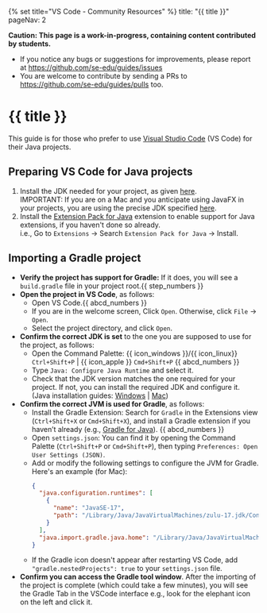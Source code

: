 {% set title="VS Code - Community Resources" %}
<frontmatter>
  title: "{{ title }}"
  pageNav: 2
</frontmatter>


<box type="warning" light>

**Caution: This page is a work-in-progress, containing content contributed by students.**

* If you notice any bugs or suggestions for improvements, please report at https://github.com/se-edu/guides/issues
* You are welcome to contribute by sending a PRs to https://github.com/se-edu/guides/pulls too.
</box>

# {{ title }}

This guide is for those who prefer to use [Visual Studio Code](https://code.visualstudio.com/) (VS Code) for their Java projects.

## Preparing VS Code for Java projects

1. Install the JDK needed for your project, as given [here](javaInstallation.md).<br>
   IMPORTANT: If you are on a Mac and you anticipate using JavaFX in your projects, you are using the precise JDK specified [here](javaInstallationMac.md).
1. Install the [Extension Pack for Java](https://marketplace.visualstudio.com/items?itemName=vscjava.vscode-java-pack) extension to enable support for Java extensions, if you haven't done so already.<br>
   i.e., Go to `Extensions` → Search `Extension Pack for Java` → Install.

## Importing a Gradle project

* **Verify the project has support for Gradle:** If it does, you will see a `build.gradle` file in your project root.{{ step_numbers }}
* **Open the project in VS Code**, as follows:
  * Open VS Code.{{ abcd_numbers }}
  * If you are in the welcome screen, Click `Open`. Otherwise, click `File` -> `Open`.
  * Select the project directory, and click `Open`.
* **Confirm the correct JDK is set** to the one you are supposed to use for the project, as follows:
  * Open the Command Palette: {{ icon_windows }}/{{ icon_linux}} `Ctrl+Shift+P` | {{ icon_apple }} `Cmd+Shift+P` {{ abcd_numbers }}
  * Type `Java: Configure Java Runtime` and select it.
  * Check that the JDK version matches the one required for your project. If not, you can install the required JDK and configure it. (Java installation guides: [Windows](https://se-education.org/guides/tutorials/javaInstallationMac.html) | [Mac](https://se-education.org/guides/tutorials/javaInstallationWindows.html))
* **Confirm the correct JVM is used for Gradle**, as follows:
  * Install the Gradle Extension: Search for `Gradle` in the Extensions view (`Ctrl+Shift+X` or `Cmd+Shift+X`), and install a Gradle extension if you haven’t already (e.g., [Gradle for Java](https://marketplace.visualstudio.com/items?itemName=vscjava.vscode-gradle)). {{ abcd_numbers }}
  * Open `settings.json`: You can find it by opening the Command Palette (`Ctrl+Shift+P` or `Cmd+Shift+P`), then typing `Preferences: Open User Settings (JSON)`.
  * Add or modify the following settings to configure the JVM for Gradle. Here's an example (for Mac):
    ```json { heading="settings.json" }
    {
      "java.configuration.runtimes": [
        {
          "name": "JavaSE-17",
          "path": "/Library/Java/JavaVirtualMachines/zulu-17.jdk/Contents/Home"
        }
      ],
      "java.import.gradle.java.home": "/Library/Java/JavaVirtualMachines/zulu-11.jdk/Contents/Home"
    }
    ```
  * If the Gradle icon doesn't appear after restarting VS Code, add `"gradle.nestedProjects": true` to your `settings.json` file.
* **Confirm you can access the Gradle tool window**. After the importing of the project is complete (which could take a few minutes), you will see the Gradle Tab in the VSCode interface e.g., look for the elephant icon on the left and click it.<br>
   <pic src="images/vscode/vscode_gradle_icon.jpg" width="400" />
